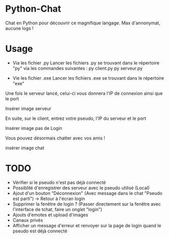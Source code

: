 # Python-Chat
Chat en Python pour découvrir ce magnifique langage.
Max d'annonymat, aucune logs !

# Usage

- Via les fichier .py
    Lancer les fichiers .py se trouvant dans le répertoire "py" via les commandes suivantes :
        py client.py
        py serveur.py

- Vie les fichier .exe
    Lancer les fichiers .exe se trouvant dans le répertoire "exe"

Une fois le serveur lancé, celui-ci vous donnera l'IP de connexion ainsi que le port

Insérer image serveur

En suite, sur le client, entrez votre pseudo, l'IP du serveur et le port

Insérer image pas de Login

Vous pouvez désormais chatter avec vos amis !

insérer image chat

# TODO
- Vérifier si le pseudo n'est pas déjà connecté
- Possiblité d'enregistrer des serveur avec le pseudo utilisé (Local)
- Ajout d'un bouton "Déconnexion" (Avec message dans le chat "Pseudo est parti") -> Retour à l'écran login
- Supprimer la fenêtre de login ? (Passer directement sur la fenêtre avec l'interface de tchat, faire un onglet "login")
- Ajouts d'emotes et upload d'images
- Canaux privés
- Afficher un message d'erreur et renvoyer sur la page de login quand le pseudo est déjà connecté